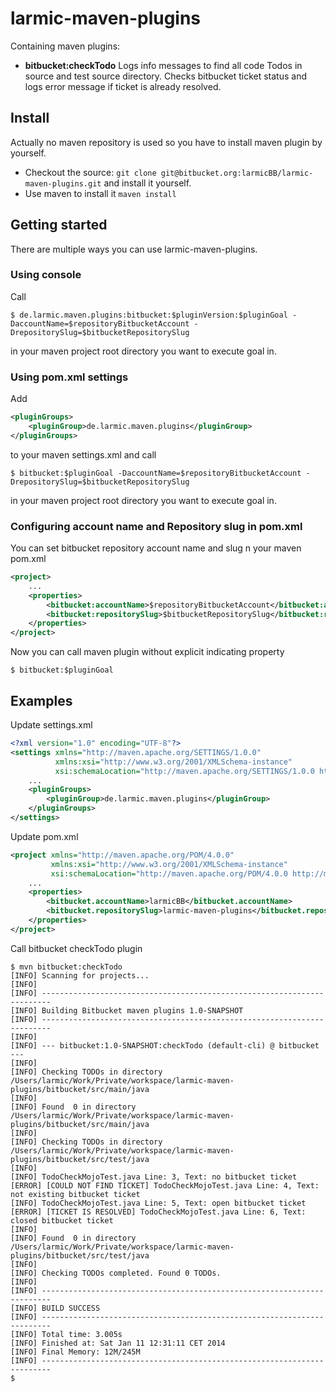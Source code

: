 # larmic-maven-plugins

Containing maven plugins:

* **bitbucket:checkTodo** Logs info messages to find all code Todos in source and test source directory. Checks bitbucket ticket status and logs error
message if ticket is already resolved.

## Install

Actually no maven repository is used so you have to install maven plugin by yourself.

* Checkout the source: `git clone git@bitbucket.org:larmicBB/larmic-maven-plugins.git` and install it yourself.
* Use maven to install it `maven install`

## Getting started

There are multiple ways you can use larmic-maven-plugins.

### Using console

Call

    $ de.larmic.maven.plugins:bitbucket:$pluginVersion:$pluginGoal -DaccountName=$repositoryBitbucketAccount -DrepositorySlug=$bitbucketRepositorySlug

in your maven project root directory you want to execute goal in.

### Using pom.xml settings

Add

```xml
<pluginGroups>
    <pluginGroup>de.larmic.maven.plugins</pluginGroup>
</pluginGroups>
```

to your maven settings.xml and call

    $ bitbucket:$pluginGoal -DaccountName=$repositoryBitbucketAccount -DrepositorySlug=$bitbucketRepositorySlug

in your maven project root directory you want to execute goal in.

### Configuring account name and Repository slug in pom.xml

You can set bitbucket repository account name and slug n your maven pom.xml

```xml
<project>
    ...
    <properties>
        <bitbucket:accountName>$repositoryBitbucketAccount</bitbucket:accountName>
        <bitbucket:repositorySlug>$bitbucketRepositorySlug</bitbucket:repositorySlug>
    </properties>
</project>
```

Now you can call maven plugin without explicit indicating property

    $ bitbucket:$pluginGoal

## Examples

Update settings.xml

``` xml
<?xml version="1.0" encoding="UTF-8"?>
<settings xmlns="http://maven.apache.org/SETTINGS/1.0.0"
          xmlns:xsi="http://www.w3.org/2001/XMLSchema-instance"
          xsi:schemaLocation="http://maven.apache.org/SETTINGS/1.0.0 http://maven.apache.org/xsd/settings-1.0.0.xsd">
    ...
    <pluginGroups>
        <pluginGroup>de.larmic.maven.plugins</pluginGroup>
    </pluginGroups>
</settings>
```

Update pom.xml

```xml
<project xmlns="http://maven.apache.org/POM/4.0.0"
         xmlns:xsi="http://www.w3.org/2001/XMLSchema-instance"
         xsi:schemaLocation="http://maven.apache.org/POM/4.0.0 http://maven.apache.org/maven-v4_0_0.xsd">
    ...
    <properties>
        <bitbucket.accountName>larmicBB</bitbucket.accountName>
        <bitbucket.repositorySlug>larmic-maven-plugins</bitbucket.repositorySlug>
    </properties>
</project>
```

Call bitbucket checkTodo plugin

    $ mvn bitbucket:checkTodo
    [INFO] Scanning for projects...
    [INFO]
    [INFO] ------------------------------------------------------------------------
    [INFO] Building Bitbucket maven plugins 1.0-SNAPSHOT
    [INFO] ------------------------------------------------------------------------
    [INFO]
    [INFO] --- bitbucket:1.0-SNAPSHOT:checkTodo (default-cli) @ bitbucket ---
    [INFO]
    [INFO] Checking TODOs in directory /Users/larmic/Work/Private/workspace/larmic-maven-plugins/bitbucket/src/main/java
    [INFO]
    [INFO] Found  0 in directory /Users/larmic/Work/Private/workspace/larmic-maven-plugins/bitbucket/src/main/java
    [INFO]
    [INFO] Checking TODOs in directory /Users/larmic/Work/Private/workspace/larmic-maven-plugins/bitbucket/src/test/java
    [INFO]
    [INFO] TodoCheckMojoTest.java Line: 3, Text: no bitbucket ticket
    [ERROR] [COULD NOT FIND TICKET] TodoCheckMojoTest.java Line: 4, Text: not existing bitbucket ticket
    [INFO] TodoCheckMojoTest.java Line: 5, Text: open bitbucket ticket
    [ERROR] [TICKET IS RESOLVED] TodoCheckMojoTest.java Line: 6, Text: closed bitbucket ticket
    [INFO]
    [INFO] Found  0 in directory /Users/larmic/Work/Private/workspace/larmic-maven-plugins/bitbucket/src/test/java
    [INFO]
    [INFO] Checking TODOs completed. Found 0 TODOs.
    [INFO]
    [INFO] ------------------------------------------------------------------------
    [INFO] BUILD SUCCESS
    [INFO] ------------------------------------------------------------------------
    [INFO] Total time: 3.005s
    [INFO] Finished at: Sat Jan 11 12:31:11 CET 2014
    [INFO] Final Memory: 12M/245M
    [INFO] ------------------------------------------------------------------------
    $